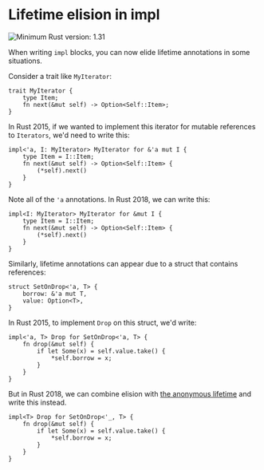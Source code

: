 # Lifetime elision in impl

![Minimum Rust version: 1.31](https://img.shields.io/badge/Minimum%20Rust%20Version-1.31-brightgreen.svg)

When writing `impl` blocks, you can now elide lifetime annotations in some
situations.

Consider a trait like `MyIterator`:

```rust,ignore
trait MyIterator {
    type Item;
    fn next(&mut self) -> Option<Self::Item>;
}
```

In Rust 2015, if we wanted to implement this iterator for mutable references
to `Iterators`, we'd need to write this:

```rust,ignore
impl<'a, I: MyIterator> MyIterator for &'a mut I {
    type Item = I::Item;
    fn next(&mut self) -> Option<Self::Item> {
        (*self).next()
    }
}
```

Note all of the `'a` annotations. In Rust 2018, we can write this:

```rust,ignore
impl<I: MyIterator> MyIterator for &mut I {
    type Item = I::Item;
    fn next(&mut self) -> Option<Self::Item> {
        (*self).next()
    }
}
```

Similarly, lifetime annotations can appear due to a struct that contains
references:

```rust,ignore
struct SetOnDrop<'a, T> {
    borrow: &'a mut T,
    value: Option<T>,
}
```

In Rust 2015, to implement `Drop` on this struct, we'd write:

```rust,ignore
impl<'a, T> Drop for SetOnDrop<'a, T> {
    fn drop(&mut self) {
        if let Some(x) = self.value.take() {
            *self.borrow = x;
        }
    }
}
```

But in Rust 2018, we can combine elision with [the anonymous lifetime] and
write this instead.

```rust,ignore
impl<T> Drop for SetOnDrop<'_, T> {
    fn drop(&mut self) {
        if let Some(x) = self.value.take() {
            *self.borrow = x;
        }
    }
}
```

[the anonymous lifetime]: the-anonymous-lifetime.html
